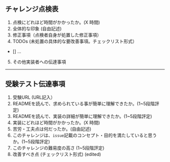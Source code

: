 ## チャレンジ点検表
1. 点検にどれほど時間がかかったか。(X 時間)
2. 全体的な印象 (自由記述)
3. 修正事項（点検者自身が処置した修正事項）
4. TODOs (未処置の具体的な要改善事項。チェックリスト形式）
  - [] ...
5. その他実装者への伝達事項

<!--
例：
1. 点検にどれほど時間がかかったか。(X 時間)
  - 1 時間
2. 全体的な印象 (自由記述)
  - 一つ前のCorrelationチャレンジからさらにREADMEが長く、読みづらくなったような気がする。  
    丁寧な表現と端的な表現を両立するのは難しいが、ここはやはり改善すべきだと思う。  
    特に `実装の詳細` の部分がとてもわかりづらい。
3. 修正事項（点検者自身が処置した修正事項）
  - 言語に関する表記がREADMEにあったので、削除。
  - `TODO`の表記が`challenge.json`に残っていたので、削除。
5. 具体的な要改善事項（テストケースを書き直さないといけない、等。チェックリスト形式）
  - [] READMEの総合的な読みやすさの改善
  - [] 引数の不正に対する記述の追加
  - [] 秘匿テストの必要の有無を検討
  - [] サンプル解答が18/21 しかパスしない。全件パスするよう変更。
5. その他実装者への伝達事項
  - 特に無し
-->

---

## 受験テスト伝達事項

1. 受験URL (URL記入）
2. READMEを読んで、求められている事が簡単に理解できたか。(1~5段階評定)
3. READMEを読んで、実装の詳細が簡単に理解できたか。(1~5段階評定)
4. 実装にどれほど時間がかかったか。(X 時間)
5. 苦労・工夫点は何だったか。(自由記述)
6. このチャレンジは、`issue`記載のコンセプト・目的を満たしていると思うか。(1~5段階評定)
7. このチャレンジの難易度の高さ (1~5段階評定)
8. 改善すべき点 (チェックリスト形式) (edited)

<!--
例：
1. 受験URL (URL記入）
 - https://code-develop.herokuapp.com/urlexams/59edd6e7-e575-4e46-9c03-0c1f0b932f06
2. READMEを読んで、求められている事が簡単に理解できたか。(1~5段階評定)
 - 5点
 - 問題の意味は誰にでも理解できると思います。
3. READMEを読んで、実装の詳細が簡単に理解できたか。(1~5段階評定)
 - 4点
 - 僕がcodecheckに慣れてしまっているので、正しい判断ができているかは少々疑問です。
4. 実装にどれほど時間がかかったか。(X 時間)
 - 7時間
5. 苦労・工夫点は何だったか。(自由記述)
 - アルゴリズムをコードに落とし込むところで複雑に考えすぎてしまい、回答に時間がかかってしまった。
 - パズルのピースを交換した回数の偶奇と、空きマスの右下からの距離の偶奇が一致していればパズルを解くことができる。
 - ピースを交換した回数を求めるところで行列の計算をしようとしていたが、そんなことをする必要はなかった。
6. 当チャレンジの実装は、`issue`記載のコンセプトを満たしていると思うか (1~5段階評定)
 - コンセプトが書かれていないようです
7. このチャレンジの難易度の高さ (1~5段階評定)
 - 3
 - 比較対象がないので適当に3としました。
8. 改善すべき点 (チェックリスト形式)
- チャレンジとして完成していると思います。改善点は特にありません。
-->
